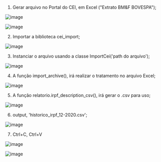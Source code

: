 1) Gerar arquivo no Portal do CEI, em Excel ("Extrato BM&F BOVESPA");

![image](https://user-images.githubusercontent.com/51026420/112696071-f3e96d80-8e63-11eb-8222-53a864c5dbe4.png)

![image](https://user-images.githubusercontent.com/51026420/112696190-1f6c5800-8e64-11eb-991f-79f383555113.png)

2) Importar a biblioteca cei_import;

![image](https://user-images.githubusercontent.com/51026420/112694908-e8954280-8e61-11eb-9659-b35bc6142c0a.png)

3) Instanciar o arquivo usando a classe ImportCei('path do arquivo');

![image](https://user-images.githubusercontent.com/51026420/112694989-0fec0f80-8e62-11eb-89ed-8ffee09eca92.png)

4) A função import_archive(), irá realizar o tratamento no arquivo Excel;

![image](https://user-images.githubusercontent.com/51026420/112695088-3e69ea80-8e62-11eb-82ca-d7a6b05ebbf3.png)

5) A função relatorio.irpf_description_csv(), irá gerar o .csv para uso;

![image](https://user-images.githubusercontent.com/51026420/112695152-580b3200-8e62-11eb-8cb0-034d9311005f.png)

6) output, 'historico_irpf_12-2020.csv';

![image](https://user-images.githubusercontent.com/51026420/112695489-f5666600-8e62-11eb-9870-31c7eaf8a0da.png)

7) Ctrl+C, Ctrl+V

![image](https://user-images.githubusercontent.com/51026420/112695676-45ddc380-8e63-11eb-9cca-b0d2a9376d66.png)

![image](https://user-images.githubusercontent.com/51026420/112695823-84737e00-8e63-11eb-98fb-f16dae33a3f8.png)

